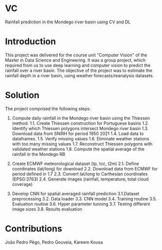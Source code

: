 # VC
Rainfall prediction in the Mondego river basin using CV and DL

# Introduction 
This project was delivered for the course unit "Computer Vision" of the Master in Data Science and Engineering.
It was a group project, which required from us to use deep learning and computer vision to predict the rainfall over a river basin. The objective of the project was to estimate the rainfall depth in a river basin, using weather forecasts/reanalysis datasets.

# Solution 
The project comprised the following steps:
1. Compute daily rainfall in the Mondego river basin using the Thiessen method.
1.1. Create Thiessen construction for Portuguese basins
1.2. Identify which Thiessen polygons intersect Mondego river basin
1.3. Download data from SNIRH for period 1950 2021
1.4. Load data to dataframes.
1.5. Verify missing values
1.6. Eliminate weather stations with too many missing values
1.7. Reconstruct Thiessen polygons with validated weather stations
1.8. Compute the spatial average of the rainfall in the Mondego RB
   
2. Create ECMWF meteorological dataset (tp, tcc, t2m)
2.1. Define coordinates (lat/long) for download
2.2. Download data from ECMWF for period defined in 1.7
2.3. Convert lat/long to Carthesian coordinates (EPSG:3763)
2.4. Generate images (rainfall, temperature, total cloud coverage)
   
3. Develop CNN for spatial averaged rainfall prediction
3.1.Dataset preprocessing
3.2. Data loader
3.3. CNN model
3.4. Training routine
3.5. Evaluation routine
3.6. Hyper parameter tunning
3.7. Testing different image sizes
3.8. Results evaluation


# Contributions
João Pedro Pêgo, Pedro Gouveia, Kareem Kousa

